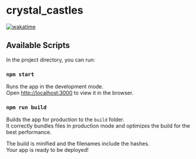 # crystal_castles

[![wakatime](https://wakatime.com/badge/user/9bdaf374-c278-4b2d-ada3-37539080d677/project/7d4ee0a6-6673-411d-a0a0-826ff12a54fb.svg)](https://wakatime.com/badge/user/9bdaf374-c278-4b2d-ada3-37539080d677/project/7d4ee0a6-6673-411d-a0a0-826ff12a54fb)

## Available Scripts

In the project directory, you can run:

### `npm start`

Runs the app in the development mode.\
Open [http://localhost:3000](http://localhost:3000) to view it in the browser.

### `npm run build`

Builds the app for production to the `build` folder.\
It correctly bundles files in production mode and optimizes the build for the best performance.

The build is minified and the filenames include the hashes.\
Your app is ready to be deployed!
